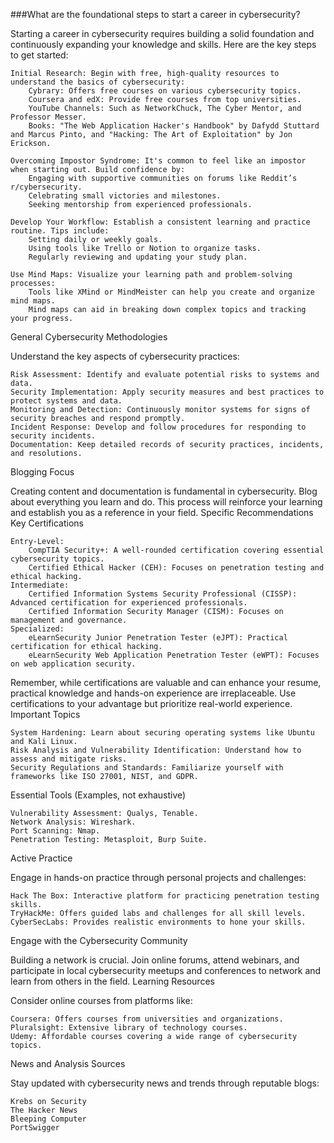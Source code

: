 ###What are the foundational steps to start a career in cybersecurity?

Starting a career in cybersecurity requires building a solid foundation and continuously expanding your knowledge and skills. Here are the key steps to get started:

    Initial Research: Begin with free, high-quality resources to understand the basics of cybersecurity:
        Cybrary: Offers free courses on various cybersecurity topics.
        Coursera and edX: Provide free courses from top universities.
        YouTube Channels: Such as NetworkChuck, The Cyber Mentor, and Professor Messer.
        Books: "The Web Application Hacker's Handbook" by Dafydd Stuttard and Marcus Pinto, and "Hacking: The Art of Exploitation" by Jon Erickson.

    Overcoming Impostor Syndrome: It's common to feel like an impostor when starting out. Build confidence by:
        Engaging with supportive communities on forums like Reddit’s r/cybersecurity.
        Celebrating small victories and milestones.
        Seeking mentorship from experienced professionals.

    Develop Your Workflow: Establish a consistent learning and practice routine. Tips include:
        Setting daily or weekly goals.
        Using tools like Trello or Notion to organize tasks.
        Regularly reviewing and updating your study plan.

    Use Mind Maps: Visualize your learning path and problem-solving processes:
        Tools like XMind or MindMeister can help you create and organize mind maps.
        Mind maps can aid in breaking down complex topics and tracking your progress.

General Cybersecurity Methodologies

Understand the key aspects of cybersecurity practices:

    Risk Assessment: Identify and evaluate potential risks to systems and data.
    Security Implementation: Apply security measures and best practices to protect systems and data.
    Monitoring and Detection: Continuously monitor systems for signs of security breaches and respond promptly.
    Incident Response: Develop and follow procedures for responding to security incidents.
    Documentation: Keep detailed records of security practices, incidents, and resolutions.

Blogging Focus

Creating content and documentation is fundamental in cybersecurity. Blog about everything you learn and do. This process will reinforce your learning and establish you as a reference in your field.
Specific Recommendations
Key Certifications

    Entry-Level:
        CompTIA Security+: A well-rounded certification covering essential cybersecurity topics.
        Certified Ethical Hacker (CEH): Focuses on penetration testing and ethical hacking.
    Intermediate:
        Certified Information Systems Security Professional (CISSP): Advanced certification for experienced professionals.
        Certified Information Security Manager (CISM): Focuses on management and governance.
    Specialized:
        eLearnSecurity Junior Penetration Tester (eJPT): Practical certification for ethical hacking.
        eLearnSecurity Web Application Penetration Tester (eWPT): Focuses on web application security.

Remember, while certifications are valuable and can enhance your resume, practical knowledge and hands-on experience are irreplaceable. Use certifications to your advantage but prioritize real-world experience.
Important Topics

    System Hardening: Learn about securing operating systems like Ubuntu and Kali Linux.
    Risk Analysis and Vulnerability Identification: Understand how to assess and mitigate risks.
    Security Regulations and Standards: Familiarize yourself with frameworks like ISO 27001, NIST, and GDPR.

Essential Tools (Examples, not exhaustive)

    Vulnerability Assessment: Qualys, Tenable.
    Network Analysis: Wireshark.
    Port Scanning: Nmap.
    Penetration Testing: Metasploit, Burp Suite.

Active Practice

Engage in hands-on practice through personal projects and challenges:

    Hack The Box: Interactive platform for practicing penetration testing skills.
    TryHackMe: Offers guided labs and challenges for all skill levels.
    CyberSecLabs: Provides realistic environments to hone your skills.

Engage with the Cybersecurity Community

Building a network is crucial. Join online forums, attend webinars, and participate in local cybersecurity meetups and conferences to network and learn from others in the field.
Learning Resources

Consider online courses from platforms like:

    Coursera: Offers courses from universities and organizations.
    Pluralsight: Extensive library of technology courses.
    Udemy: Affordable courses covering a wide range of cybersecurity topics.

News and Analysis Sources

Stay updated with cybersecurity news and trends through reputable blogs:

    Krebs on Security
    The Hacker News
    Bleeping Computer
    PortSwigger
